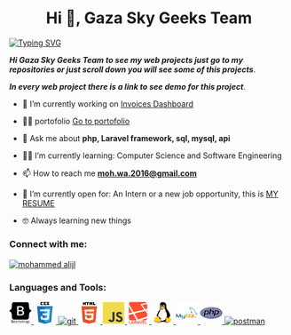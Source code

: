 <h1 align="center">Hi 👋, Gaza Sky Geeks Team</h1>
<a href="#"><img src="https://readme-typing-svg.herokuapp.com?font=Fira+Code&size=30&pause=1000&color=F70000&center=true&width=1050&lines=I'm+a+back-end+developer;I'm+php+Laravel+developer;Software+engineering+student" alt="Typing SVG" /></a>


***Hi Gaza Sky Geeks Team to see my web projects just go to my repositories or just scroll down you will see some of this projects***.

***In every web project there is a link to see demo for this project***.


- 🔭 I’m currently working on [Invoices Dashboard](https://github.com/Mohammed-Alijl/invoices)

- 👨‍💻 portofolio [Go to portofolio](https://2zztavbx6odbhctwqs2ozg.on.drv.tw/www.portofolio.com/portfolio.html)

- 💬 Ask me about **php, Laravel framework, sql, mysql, api**

- 🧑‍🎓 I’m currently learning: Computer Science and Software Engineering

- 📫 How to reach me **moh.wa.2016@gmail.com**

- 🤔 I’m currently open for: An Intern or a new job opportunity, this is [MY RESUME](https://resume.io/r/g45JgVLjj)

- 🤓 Always learning new things

<h3 align="left">Connect with me:</h3>
<p align="left">
<a href="https://www.linkedin.com/in/mohammed-al-ajl/" target="blank"><img align="center" src="https://raw.githubusercontent.com/rahuldkjain/github-profile-readme-generator/master/src/images/icons/Social/linked-in-alt.svg" alt="mohammed alijl" height="30" width="40" /></a>
</p>

<h3 align="left">Languages and Tools:</h3>
<p align="left"> <a href="https://getbootstrap.com" target="_blank" rel="noreferrer"> <img src="https://raw.githubusercontent.com/devicons/devicon/master/icons/bootstrap/bootstrap-plain-wordmark.svg" alt="bootstrap" width="40" height="40"/> </a> <a href="https://www.w3schools.com/css/" target="_blank" rel="noreferrer"> <img src="https://raw.githubusercontent.com/devicons/devicon/master/icons/css3/css3-original-wordmark.svg" alt="css3" width="40" height="40"/> </a> <a href="https://git-scm.com/" target="_blank" rel="noreferrer"> <img src="https://www.vectorlogo.zone/logos/git-scm/git-scm-icon.svg" alt="git" width="40" height="40"/> </a> <a href="https://www.w3.org/html/" target="_blank" rel="noreferrer"> <img src="https://raw.githubusercontent.com/devicons/devicon/master/icons/html5/html5-original-wordmark.svg" alt="html5" width="40" height="40"/> </a> <a href="https://developer.mozilla.org/en-US/docs/Web/JavaScript" target="_blank" rel="noreferrer"> <img src="https://raw.githubusercontent.com/devicons/devicon/master/icons/javascript/javascript-original.svg" alt="javascript" width="40" height="40"/> </a> <a href="https://laravel.com/" target="_blank" rel="noreferrer"> <img src="https://raw.githubusercontent.com/devicons/devicon/master/icons/laravel/laravel-plain-wordmark.svg" alt="laravel" width="40" height="40"/> </a> <a href="https://www.linux.org/" target="_blank" rel="noreferrer"> <img src="https://raw.githubusercontent.com/devicons/devicon/master/icons/linux/linux-original.svg" alt="linux" width="40" height="40"/> </a> <a href="https://www.mysql.com/" target="_blank" rel="noreferrer"> <img src="https://raw.githubusercontent.com/devicons/devicon/master/icons/mysql/mysql-original-wordmark.svg" alt="mysql" width="40" height="40"/> </a> <a href="https://www.php.net" target="_blank" rel="noreferrer"> <img src="https://raw.githubusercontent.com/devicons/devicon/master/icons/php/php-original.svg" alt="php" width="40" height="40"/> </a> <a href="https://postman.com" target="_blank" rel="noreferrer"> <img src="https://www.vectorlogo.zone/logos/getpostman/getpostman-icon.svg" alt="postman" width="40" height="40"/> </a> </p>
